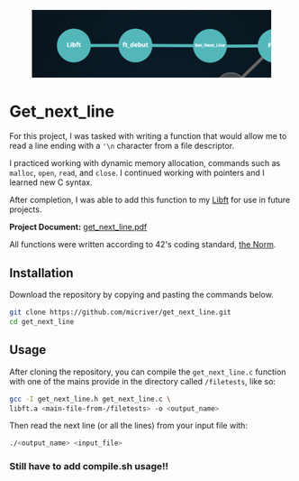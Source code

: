 <p align="center">
  <div align="center">
   <img src="assets/gnl_graph.png" width="425px"</img><br>
  </div>
</p>

# Get_next_line

For this project, I was tasked with writing a function that would allow me to read a line ending with a ```'\n``` character from a file descriptor. 

I practiced working with dynamic memory allocation, commands such as ```malloc```, ```open```, ```read```, and ```close```. I continued working with pointers and I learned new C syntax.

After completion, I was able to add this function to my [Libft](https://github.com/micriver/Libft.git) for use in future projects.

**Project Document:**
[get_next_line.pdf](https://github.com/micriver/docs/get_next_line.en%20.pdf)

All functions were written according to 42's coding standard,
[the Norm](https://github.com/micriver/docs/norme.en%20.pdf).


## Installation

Download the repository by copying and pasting the commands below.

```bash
git clone https://github.com/micriver/get_next_line.git
cd get_next_line
```

## Usage

After cloning the repository, you can compile the ```get_next_line.c``` function with one of the mains provide in the directory called ```/filetests```, like so:

```bash
gcc -I get_next_line.h get_next_line.c \ 
libft.a <main-file-from-/filetests> -o <output_name>
```
Then read the next line (or all the lines) from your input file with:

```bash
./<output_name> <input_file>
```

### Still have to add compile.sh usage!!
